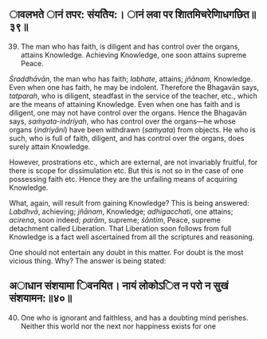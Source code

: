 ## ावलभते ानं तपर: संयतेिय:। ानं लवा पर शाितमिचरेणािधगछित॥३९॥

39. The man who has faith, is diligent and has control over the organs, attains Knowledge. Achieving Knowledge, one soon attains supreme Peace.

*Śraddhāvān*, the man who has faith; *labhate*, attains; *jñānam*, Knowledge. Even when one has faith, he may be indolent. Therefore the Bhagavān says, *tatparah*, who is diligent, steadfast in the service of the teacher, etc., which are the means of attaining Knowledge. Even when one has faith and is diligent, one may not have control over the organs. Hence the Bhagavān says, *saṁyata-indriyah*, who has control over the organs—he whose organs (*indriyāni*) have been withdrawn (*saṁyata*) from objects. He who is such, who is full of faith, diligent, and has control over the organs, does surely attain Knowledge.

However, prostrations etc., which are external, are not invariably fruitful, for there is scope for dissimulation etc. But this is not so in the case of one possessing faith etc. Hence they are the unfailing means of acquiring Knowledge.

What, again, will result from gaining Knowledge? This is being answered: *Labdhvā*, achieving; *jñānam*, Knowledge; *adhigacchati*, one attains; *acirena*, soon indeed; *parām*, supreme; *śāntim*, Peace, supreme detachment called Liberation. That Liberation soon follows from full Knowledge is a fact well ascertained from all the scriptures and reasoning.

One should not entertain any doubt in this matter. For doubt is the most vicious thing. Why? The answer is being stated:

## अाधान संशयामा िवनयित। नायं लोकोऽित न परो न सुखं संशयामन:॥४०॥

40. One who is ignorant and faithless, and has a doubting mind perishes. Neither this world nor the next nor happiness exists for one